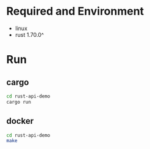 # Required and Environment
- linux
- rust 1.70.0^

# Run
## cargo
```bash
cd rust-api-demo
cargo run
```

## docker
```bash
cd rust-api-demo
make
```
